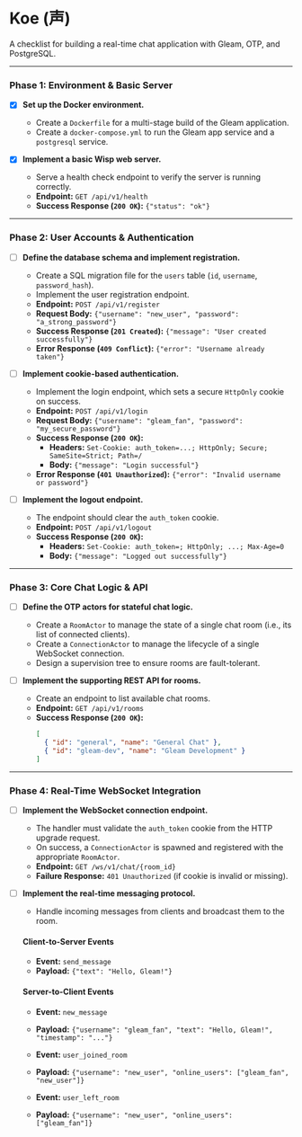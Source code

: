 # Koe (声)

A checklist for building a real-time chat application with Gleam, OTP, and PostgreSQL.

---

### Phase 1: Environment & Basic Server

- [x] **Set up the Docker environment.**
  - Create a `Dockerfile` for a multi-stage build of the Gleam application.
  - Create a `docker-compose.yml` to run the Gleam app service and a `postgresql` service.

- [x] **Implement a basic Wisp web server.**
  - Serve a health check endpoint to verify the server is running correctly.
  - **Endpoint:** `GET /api/v1/health`
  - **Success Response (`200 OK`):** `{"status": "ok"}`

---

### Phase 2: User Accounts & Authentication

- [ ] **Define the database schema and implement registration.**
  - Create a SQL migration file for the `users` table (`id`, `username`, `password_hash`).
  - Implement the user registration endpoint.
  - **Endpoint:** `POST /api/v1/register`
  - **Request Body:** `{"username": "new_user", "password": "a_strong_password"}`
  - **Success Response (`201 Created`):** `{"message": "User created successfully"}`
  - **Error Response (`409 Conflict`):** `{"error": "Username already taken"}`

- [ ] **Implement cookie-based authentication.**
  - Implement the login endpoint, which sets a secure `HttpOnly` cookie on success.
  - **Endpoint:** `POST /api/v1/login`
  - **Request Body:** `{"username": "gleam_fan", "password": "my_secure_password"}`
  - **Success Response (`200 OK`):**
    - **Headers:** `Set-Cookie: auth_token=...; HttpOnly; Secure; SameSite=Strict; Path=/`
    - **Body:** `{"message": "Login successful"}`
  - **Error Response (`401 Unauthorized`):** `{"error": "Invalid username or password"}`

- [ ] **Implement the logout endpoint.**
  - The endpoint should clear the `auth_token` cookie.
  - **Endpoint:** `POST /api/v1/logout`
  - **Success Response (`200 OK`):**
    - **Headers:** `Set-Cookie: auth_token=; HttpOnly; ...; Max-Age=0`
    - **Body:** `{"message": "Logged out successfully"}`

---

### Phase 3: Core Chat Logic & API

- [ ] **Define the OTP actors for stateful chat logic.**
  - Create a `RoomActor` to manage the state of a single chat room (i.e., its list of connected clients).
  - Create a `ConnectionActor` to manage the lifecycle of a single WebSocket connection.
  - Design a supervision tree to ensure rooms are fault-tolerant.

- [ ] **Implement the supporting REST API for rooms.**
  - Create an endpoint to list available chat rooms.
  - **Endpoint:** `GET /api/v1/rooms`
  - **Success Response (`200 OK`):**
    ```json
    [
      { "id": "general", "name": "General Chat" },
      { "id": "gleam-dev", "name": "Gleam Development" }
    ]
    ```

---

### Phase 4: Real-Time WebSocket Integration

- [ ] **Implement the WebSocket connection endpoint.**
  - The handler must validate the `auth_token` cookie from the HTTP upgrade request.
  - On success, a `ConnectionActor` is spawned and registered with the appropriate `RoomActor`.
  - **Endpoint:** `GET /ws/v1/chat/{room_id}`
  - **Failure Response:** `401 Unauthorized` (if cookie is invalid or missing).

- [ ] **Implement the real-time messaging protocol.**
  - Handle incoming messages from clients and broadcast them to the room.

  #### Client-to-Server Events
  - **Event:** `send_message`
  - **Payload:** `{"text": "Hello, Gleam!"}`

  #### Server-to-Client Events
  - **Event:** `new_message`
  - **Payload:** `{"username": "gleam_fan", "text": "Hello, Gleam!", "timestamp": "..."}`

  - **Event:** `user_joined_room`
  - **Payload:** `{"username": "new_user", "online_users": ["gleam_fan", "new_user"]}`

  - **Event:** `user_left_room`
  - **Payload:** `{"username": "new_user", "online_users": ["gleam_fan"]}`
